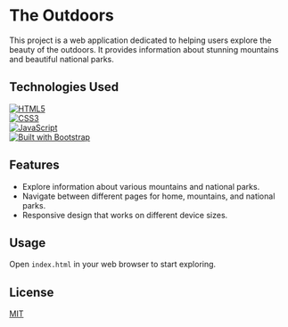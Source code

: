 # The Outdoors

This project is a web application dedicated to helping users explore the beauty of the outdoors. It provides information about stunning mountains and beautiful national parks.

## Technologies Used

[![HTML5](https://img.shields.io/badge/Built_with-HTML5-E34F26?style=flat-square&logo=html5)](https://developer.mozilla.org/en-US/docs/Web/Guide/HTML/HTML5) <br>
[![CSS3](https://img.shields.io/badge/Built_with-CSS3-1572B6?style=flat-square&logo=css3)](https://developer.mozilla.org/en-US/docs/Web/CSS) <br>
[![JavaScript](https://img.shields.io/badge/Built_with-JavaScript-yellow?style=for-the-badge&logo=javascript)](https://www.javascript.com/) <br>
[![Built with Bootstrap](https://img.shields.io/badge/Built_with-Bootstrap-563d7c?style=flat-square&logo=bootstrap)](https://getbootstrap.com/) <br>

## Features

- Explore information about various mountains and national parks.
- Navigate between different pages for home, mountains, and national parks.
- Responsive design that works on different device sizes.

## Usage

Open `index.html` in your web browser to start exploring.


## License

[MIT](https://choosealicense.com/licenses/mit/)